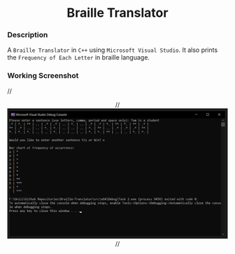 <h1 align="center">Braille Translator</h1>

### Description
A `Braille Translator` in `C++` using `Microsoft Visual Studio`. It also prints the `Frequency of Each Letter` in braille language.

### Working Screenshot
  //<div align="center">
  //  <img src = "https://github.com/SameetAsadullah/Braille-Translator/blob/master/extras/working-ss.png" alt = "" width="900px"/>
  //</div>
